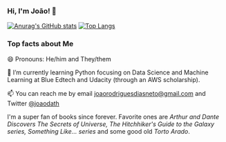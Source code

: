 ### Hi, I'm João! 👋
[![Anurag's GitHub stats](https://github-readme-stats.vercel.app/api?username=joaodath&show_icons=true&theme=dark)](https://github.com/anuraghazra/github-readme-stats)
[![Top Langs](https://github-readme-stats.vercel.app/api/top-langs/?username=joaodath&layout=compact)](https://github.com/anuraghazra/github-readme-stats)

### Top facts about Me
😄 Pronouns: He/him and They/them

🌱 I’m currently learning Python focusing on Data Science and Machine Learning
at Blue Edtech and Udacity (through an AWS scholarship).

📫 You can reach me by email joaorodriguesdiasneto@gmail.com and Twitter
[@joaodath](https://twitter.com/joaodath)

I'm a super fan of books since forever. Favorite ones are _Arthur and Dante
Discovers The Secrets of Universe, The Hitchhiker's Guide to the Galaxy series,
Something Like... series_ and some good old _Torto Arado_.



<!--
**joaodath/joaodath** is a ✨ _special_ ✨ repository because its `README.md` (this file) appears on your GitHub profile.

Here are some ideas to get you started:

- 🔭 I’m currently working on ...
- 🌱 I’m currently learning ...
- 👯 I’m looking to collaborate on ...
- 🤔 I’m looking for help with ...
- 💬 Ask me about ...
- 📫 How to reach me: ...
- 😄 Pronouns: ...
- ⚡ Fun fact: ...
-->
